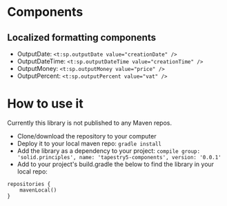 # Components

## Localized formatting components
- OutputDate: `<t:sp.outputDate value="creationDate" />`
- OutputDateTime: `<t:sp.outputDateTime value="creationTime" />`
- OutputMoney: `<t:sp.outputMoney value="price" />`
- OutputPercent: `<t:sp.outputPercent value="vat" />`

# How to use it

Currently this library is not published to any Maven repos. 

- Clone/download the repository to your computer
- Deploy it to your local maven repo: `gradle install`
- Add the library as a dependency to your project: `compile group: 'solid.principles', name: 'tapestry5-components', version: '0.0.1'`
- Add to your project's build.gradle the below to find the library in your local repo: 

```
repositories {
    mavenLocal()
}
```
